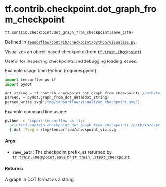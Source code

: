 <div itemscope itemtype="http://developers.google.com/ReferenceObject">
<meta itemprop="name" content="tf.contrib.checkpoint.dot_graph_from_checkpoint" />
<meta itemprop="path" content="Stable" />
</div>

# tf.contrib.checkpoint.dot_graph_from_checkpoint

``` python
tf.contrib.checkpoint.dot_graph_from_checkpoint(save_path)
```



Defined in [`tensorflow/contrib/checkpoint/python/visualize.py`](https://www.tensorflow.org/code/tensorflow/contrib/checkpoint/python/visualize.py).

Visualizes an object-based checkpoint (from <a href="../../../tf/train/Checkpoint.md"><code>tf.train.Checkpoint</code></a>).

Useful for inspecting checkpoints and debugging loading issues.

Example usage from Python (requires pydot):
```python
import tensorflow as tf
import pydot

dot_string = tf.contrib.checkpoint.dot_graph_from_checkpoint('/path/to/ckpt')
parsed, = pydot.graph_from_dot_data(dot_string)
parsed.write_svg('/tmp/tensorflow/visualized_checkpoint.svg')
```

Example command line usage:
```sh
python -c "import tensorflow as tf;\
  print(tf.contrib.checkpoint.dot_graph_from_checkpoint('/path/to/ckpt'))"\
  | dot -Tsvg > /tmp/tensorflow/checkpoint_viz.svg
```

#### Args:

* <b>`save_path`</b>: The checkpoint prefix, as returned by <a href="../../../tf/train/Checkpoint.md#save"><code>tf.train.Checkpoint.save</code></a>
    or <a href="../../../tf/train/latest_checkpoint.md"><code>tf.train.latest_checkpoint</code></a>.

#### Returns:

A graph in DOT format as a string.